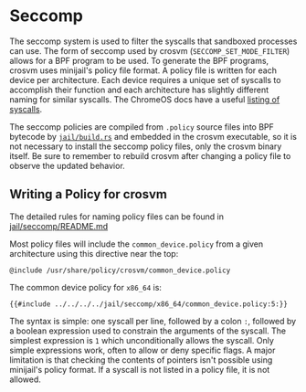 # Seccomp

The seccomp system is used to filter the syscalls that sandboxed processes can use. The form of
seccomp used by crosvm (`SECCOMP_SET_MODE_FILTER`) allows for a BPF program to be used. To generate
the BPF programs, crosvm uses minijail's policy file format. A policy file is written for each
device per architecture. Each device requires a unique set of syscalls to accomplish their function
and each architecture has slightly different naming for similar syscalls. The ChromeOS docs have a
useful
[listing of syscalls](https://chromium.googlesource.com/chromiumos/docs/+/HEAD/constants/syscalls.md).

The seccomp policies are compiled from `.policy` source files into BPF bytecode by
[`jail/build.rs`](https://chromium.googlesource.com/crosvm/crosvm/+/refs/heads/main/jail/build.rs)
and embedded in the crosvm executable, so it is not necessary to install the seccomp policy files,
only the crosvm binary itself. Be sure to remember to rebuild crosvm after changing a policy file to
observe the updated behavior.

## Writing a Policy for crosvm

The detailed rules for naming policy files can be found in
[jail/seccomp/README.md](https://chromium.googlesource.com/crosvm/crosvm/+/refs/heads/main/jail/seccomp/README.md)

Most policy files will include the `common_device.policy` from a given architecture using this
directive near the top:

```
@include /usr/share/policy/crosvm/common_device.policy
```

The common device policy for `x86_64` is:

```
{{#include ../../../../jail/seccomp/x86_64/common_device.policy:5:}}
```

The syntax is simple: one syscall per line, followed by a colon `:`, followed by a boolean
expression used to constrain the arguments of the syscall. The simplest expression is `1` which
unconditionally allows the syscall. Only simple expressions work, often to allow or deny specific
flags. A major limitation is that checking the contents of pointers isn't possible using minijail's
policy format. If a syscall is not listed in a policy file, it is not allowed.
